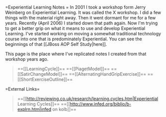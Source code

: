 =Experiential Learning Notes =
In 2001 I took a workshop form Jerry Weinberg on Experiential Learning. It was called the X workshop. I did a few things with the material right away. Then it went dormant for me for a few years. Recently (April 2006) I started down that path again. Now I'm trying to get a better grip on what it means to use and develop Experiential Learning. I've started working on moving a somewhat traditional technology course into one that is predominately Experiential. You can see the beginnings of that [[JBoss AOP Self Study|here]].

This page is the place where I've replicated notes I created from that workshop years ago.

> ==[[LearningCycle]]==
> ==[[PiagetModel]]==
> ==[[SatirChangeModel]]==
> ==[[AlternatingHandGripExercise]]==
> ==[[ShortExerciseOutline]]==

=External Links=
> ==[[http://reviewing.co.uk/research/learning.cycles.htm|Experiential Learning Cycles]]==
> ==[[http://www.infed.org/biblio/b-explrn.htm|infed on kolb]]==

